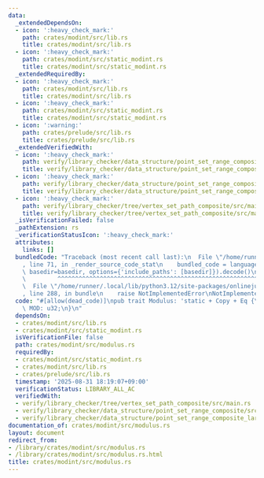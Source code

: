 ```yaml
---
data:
  _extendedDependsOn:
  - icon: ':heavy_check_mark:'
    path: crates/modint/src/lib.rs
    title: crates/modint/src/lib.rs
  - icon: ':heavy_check_mark:'
    path: crates/modint/src/static_modint.rs
    title: crates/modint/src/static_modint.rs
  _extendedRequiredBy:
  - icon: ':heavy_check_mark:'
    path: crates/modint/src/lib.rs
    title: crates/modint/src/lib.rs
  - icon: ':heavy_check_mark:'
    path: crates/modint/src/static_modint.rs
    title: crates/modint/src/static_modint.rs
  - icon: ':warning:'
    path: crates/prelude/src/lib.rs
    title: crates/prelude/src/lib.rs
  _extendedVerifiedWith:
  - icon: ':heavy_check_mark:'
    path: verify/library_checker/data_structure/point_set_range_composite/src/main.rs
    title: verify/library_checker/data_structure/point_set_range_composite/src/main.rs
  - icon: ':heavy_check_mark:'
    path: verify/library_checker/data_structure/point_set_range_composite_large_array/verify_dynamic_segment_tree/src/main.rs
    title: verify/library_checker/data_structure/point_set_range_composite_large_array/verify_dynamic_segment_tree/src/main.rs
  - icon: ':heavy_check_mark:'
    path: verify/library_checker/tree/vertex_set_path_composite/src/main.rs
    title: verify/library_checker/tree/vertex_set_path_composite/src/main.rs
  _isVerificationFailed: false
  _pathExtension: rs
  _verificationStatusIcon: ':heavy_check_mark:'
  attributes:
    links: []
  bundledCode: "Traceback (most recent call last):\n  File \"/home/runner/.local/lib/python3.12/site-packages/onlinejudge_verify/documentation/build.py\"\
    , line 71, in _render_source_code_stat\n    bundled_code = language.bundle(stat.path,\
    \ basedir=basedir, options={'include_paths': [basedir]}).decode()\n          \
    \         ^^^^^^^^^^^^^^^^^^^^^^^^^^^^^^^^^^^^^^^^^^^^^^^^^^^^^^^^^^^^^^^^^^^^^^^^^^^^^^^^^\n\
    \  File \"/home/runner/.local/lib/python3.12/site-packages/onlinejudge_verify/languages/rust.py\"\
    , line 288, in bundle\n    raise NotImplementedError\nNotImplementedError\n"
  code: "#[allow(dead_code)]\npub trait Modulus: 'static + Copy + Eq {\n    const\
    \ MOD: u32;\n}\n"
  dependsOn:
  - crates/modint/src/lib.rs
  - crates/modint/src/static_modint.rs
  isVerificationFile: false
  path: crates/modint/src/modulus.rs
  requiredBy:
  - crates/modint/src/static_modint.rs
  - crates/modint/src/lib.rs
  - crates/prelude/src/lib.rs
  timestamp: '2025-08-31 18:19:07+09:00'
  verificationStatus: LIBRARY_ALL_AC
  verifiedWith:
  - verify/library_checker/tree/vertex_set_path_composite/src/main.rs
  - verify/library_checker/data_structure/point_set_range_composite/src/main.rs
  - verify/library_checker/data_structure/point_set_range_composite_large_array/verify_dynamic_segment_tree/src/main.rs
documentation_of: crates/modint/src/modulus.rs
layout: document
redirect_from:
- /library/crates/modint/src/modulus.rs
- /library/crates/modint/src/modulus.rs.html
title: crates/modint/src/modulus.rs
---
```

